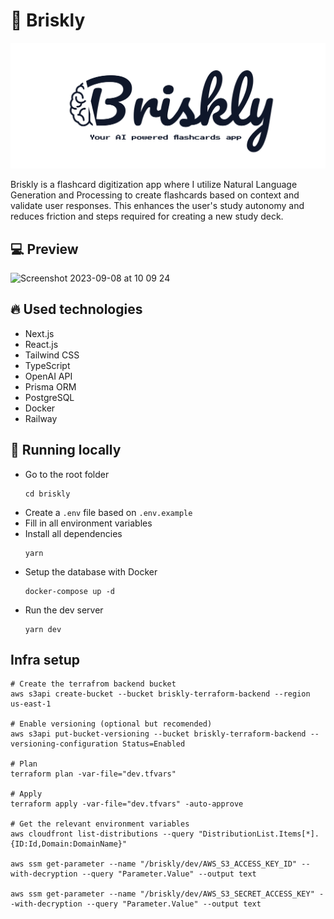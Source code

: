 # 🤖 Briskly
![Briskly! Your AI powered flashcards app.](/docs/images/banner.png)

Briskly is a flashcard digitization app where I utilize Natural Language Generation and Processing to create flashcards based on context and validate user responses. This enhances the user's study autonomy and reduces friction and steps required for creating a new study deck.

## :computer: Preview
<img width="1470" alt="Screenshot 2023-09-08 at 10 09 24" src="https://github.com/emiliosheinz/briskly/assets/103655828/01260835-d475-4aee-b8b7-6ea9659efacb">

## :fire: Used technologies
- Next.js
- React.js
- Tailwind CSS
- TypeScript
- OpenAI API
- Prisma ORM
- PostgreSQL
- Docker
- Railway

## :wrench: Running locally

- Go to the root folder
  ```
  cd briskly
  ```
- Create a `.env` file based on  `.env.example`
- Fill in all environment variables
- Install all dependencies
  ```
  yarn
  ```
- Setup the database with Docker
  ```
  docker-compose up -d
  ```
- Run the dev server
  ```
  yarn dev
  ```
## Infra setup

```
# Create the terrafrom backend bucket
aws s3api create-bucket --bucket briskly-terraform-backend --region us-east-1 

# Enable versioning (optional but recomended)
aws s3api put-bucket-versioning --bucket briskly-terraform-backend --versioning-configuration Status=Enabled

# Plan
terraform plan -var-file="dev.tfvars"

# Apply
terraform apply -var-file="dev.tfvars" -auto-approve

# Get the relevant environment variables
aws cloudfront list-distributions --query "DistributionList.Items[*].{ID:Id,Domain:DomainName}"

aws ssm get-parameter --name "/briskly/dev/AWS_S3_ACCESS_KEY_ID" --with-decryption --query "Parameter.Value" --output text

aws ssm get-parameter --name "/briskly/dev/AWS_S3_SECRET_ACCESS_KEY" --with-decryption --query "Parameter.Value" --output text
```
